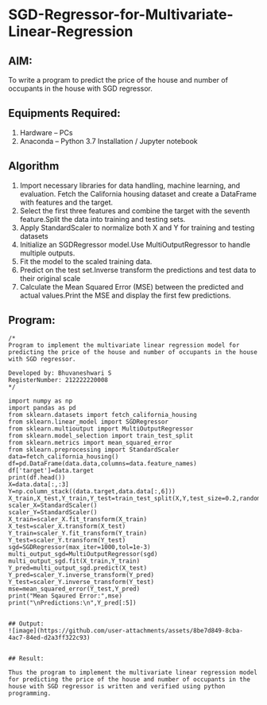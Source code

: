 # SGD-Regressor-for-Multivariate-Linear-Regression

## AIM:
To write a program to predict the price of the house and number of occupants in the house with SGD regressor.

## Equipments Required:
1. Hardware – PCs
2. Anaconda – Python 3.7 Installation / Jupyter notebook

## Algorithm
1. Import necessary libraries for data handling, machine learning, and evaluation. Fetch the California housing dataset and create a DataFrame with features and the target.
2. Select the first three features and combine the target with the seventh feature.Split the data into training and testing sets.
3. Apply StandardScaler to normalize both X and Y for training and testing datasets
4. Initialize an SGDRegressor model.Use MultiOutputRegressor to handle multiple outputs.
5. Fit the model to the scaled training data.
6. Predict on the test set.Inverse transform the predictions and test data to their original scale
7. Calculate the Mean Squared Error (MSE) between the predicted and actual values.Print the MSE and display the first few predictions. 

## Program:

```
/*
Program to implement the multivariate linear regression model for predicting the price of the house and number of occupants in the house with SGD regressor.

Developed by: Bhuvaneshwari S
RegisterNumber: 212222220008  
*/

import numpy as np
import pandas as pd
from sklearn.datasets import fetch_california_housing
from sklearn.linear_model import SGDRegressor
from sklearn.multioutput import MultiOutputRegressor
from sklearn.model_selection import train_test_split
from sklearn.metrics import mean_squared_error
from sklearn.preprocessing import StandardScaler
data=fetch_california_housing()
df=pd.DataFrame(data.data,columns=data.feature_names)
df['target']=data.target
print(df.head())
X=data.data[:,:3]
Y=np.column_stack((data.target,data.data[:,6]))
X_train,X_test,Y_train,Y_test=train_test_split(X,Y,test_size=0.2,random_state=42)
scaler_X=StandardScaler()
scaler_Y=StandardScaler()
X_train=scaler_X.fit_transform(X_train)
X_test=scaler_X.transform(X_test)
Y_train=scaler_Y.fit_transform(Y_train)
Y_test=scaler_Y.transform(Y_test)
sgd=SGDRegressor(max_iter=1000,tol=1e-3)
multi_output_sgd=MultiOutputRegressor(sgd)
multi_output_sgd.fit(X_train,Y_train)
Y_pred=multi_output_sgd.predict(X_test)
Y_pred=scaler_Y.inverse_transform(Y_pred)
Y_test=scaler_Y.inverse_transform(Y_test)
mse=mean_squared_error(Y_test,Y_pred)
print("Mean Sqaured Error:",mse)
print("\nPredictions:\n",Y_pred[:5])


## Output:
![image](https://github.com/user-attachments/assets/8be7d849-8cba-4ac7-84ed-d2a3ff322c93)


## Result:

Thus the program to implement the multivariate linear regression model for predicting the price of the house and number of occupants in the house with SGD regressor is written and verified using python programming.
